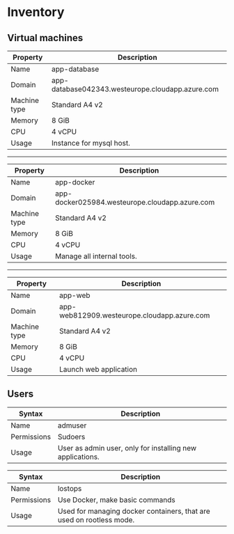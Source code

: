 # Inventory

## Virtual machines

| Property     | Description                                      |
| ------------ | ------------------------------------------------ |
| Name         | app-database                                     |
| Domain       | app-database042343.westeurope.cloudapp.azure.com |
| Machine type | Standard A4 v2                                   |
| Memory       | 8 GiB                                            |
| CPU          | 4 vCPU                                           |
| Usage        | Instance for mysql host.                         |

---

| Property     | Description                                    |
| ------------ | ---------------------------------------------- |
| Name         | app-docker                                     |
| Domain       | app-docker025984.westeurope.cloudapp.azure.com |
| Machine type | Standard A4 v2                                 |
| Memory       | 8 GiB                                          |
| CPU          | 4 vCPU                                         |
| Usage        | Manage all internal tools.                     |

---

| Property     | Description                                 |
| ------------ | ------------------------------------------- |
| Name         | app-web                                     |
| Domain       | app-web812909.westeurope.cloudapp.azure.com |
| Machine type | Standard A4 v2                              |
| Memory       | 8 GiB                                       |
| CPU          | 4 vCPU                                      |
| Usage        | Launch web application                      |

## Users

| Syntax      | Description                                               |
| ----------- | --------------------------------------------------------- |
| Name        | admuser                                                   |
| Permissions | Sudoers                                                   |
| Usage       | User as admin user, only for installing new applications. |

| Syntax      | Description                                                          |
| ----------- | -------------------------------------------------------------------- |
| Name        | lostops                                                              |
| Permissions | Use Docker, make basic commands                                      |
| Usage       | Used for managing docker containers, that are used on rootless mode. |
